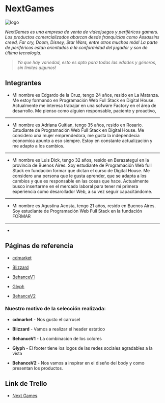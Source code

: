 # NextGames
![logo](CuandoTengamos)

_NextGames es una empresa de venta de videojuegos y periféricos gamers.
Los productos comercializados abarcan desde franquicias como Assassins creed, Far cry, Doom, Disney, Star Wars, entre otros muchos más!
La parte de periféricos estan orientados a la conformidad del jugador y son de última tecnología._
>_Ya que hay variedad, esto es apto para todas las edades y géneros, sin limites algunos!_

## Integrantes
* Mi nombre es Edgardo de la Cruz, tengo 24 años, resido en La Matanza. Me estoy formando en Programación Web Full Stack en Digital House. Actualmente me interesa trabajar en una sofware Factory en el área de desarrollo. Me pienso como alguien responsable, paciente y proactivo, 
---

* Mi nombre es Adriana Guitian, tengo 35 años, resido en Rosario. Estudiante de Programación Web Full Stack en Digital House. Me considero una mujer emprendedora, me gusta la independecia economica apunto a eso siempre. Estoy en constante actualización y me adapto a los cambios. 
---

* Mi nombre es Luis Dick, tengo 32 años, resido en Berazategui en la provincia de Buenos Aires. Soy estudiante de Programación Web full Stack en fundación formar que dictan el curso de Digital House. Me considero una persona que le gusta aprender, que se adapta a los cambios y que es responsable en las cosas que hace. Actualmente busco insertarme en el mercado laboral para tener mi primera experiencia como desarollador Web, a su vez seguir capacitándome.
---

* Mi nombre es Agustina Acosta, tengo 21 años, resido en Buenos Aires. Soy estudiante de Programación Web Full Stack en la fundación FORMAR 
---

*



## Páginas de referencia

* [cdmarket](https://www.cdmarket.com.ar/)

* [Blizzard](https://www.blizzard.com/es-es/)

* [BehanceV1](https://www.behance.net/gallery/87081313/Good-games)

* [Glyph](https://www.glyph.net/en/)

* [BehanceV2](https://www.behance.net/gallery/62918019/GamingGear-E-commerce-Website)


### Nuestro motivo de la selección realizada:

* **cdmarket**  - Nos gusto el carrusel

* **Blizzard** - Vamos a realizar el header estatico 

* **BehanceV1** - La combinacion de los colores 

* **Glyph** - El footer tiene los logos de las redes sociales agradables a la vista

* **BehanceV2** - Nos vamos a inspirar en el diseño del body y como presentan los productos.

## Link de Trello

* [Next Games](https://trello.com/b/6KOkOgEM/proyecto-integrador-c18-grupo-8)